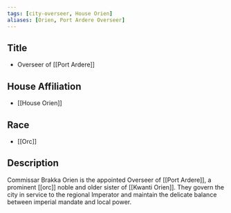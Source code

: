 ```yaml
---
tags: [city-overseer, House Orien]
aliases: [Orien, Port Ardere Overseer]
---
```


## Title
- Overseer of [[Port Ardere]]

## House Affiliation
- [[House Orien]]

## Race
- [[Orc]]

## Description
Commissar Brakka Orien is the appointed Overseer of [[Port Ardere]], a prominent [[orc]] noble and older sister of [[Kwanti Orien]]. They govern the city in service to the regional Imperator and maintain the delicate balance between imperial mandate and local power.
